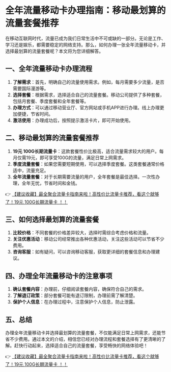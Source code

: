 # 全年流量移动卡办理指南：移动最划算的流量套餐推荐

在移动互联网时代，流量已成为我们日常生活中不可或缺的一部分。无论是工作、学习还是娱乐，都需要稳定的网络支持。那么，如何办理一张全年流量移动卡，并选择最划算的流量套餐呢？本文将为您详细解答。

## 一、全年流量移动卡办理流程

1. **了解需求**：首先，明确自己的流量使用需求。例如，每月需要多少流量，是否需要国际漫游等。
2. **选择套餐**：根据需求，选择适合自己的流量套餐。移动公司提供了多种套餐，包括月套餐、季度套餐和全年套餐等。
3. **办理方式**：可以通过移动营业厅、官方网站或手机APP进行办理。线上办理更加便捷，节省时间。
4. **激活使用**：办理成功后，按照提示激活卡片，即可开始使用。

## 二、移动最划算的流量套餐推荐

1. **19元 100G长期流量卡**：这款套餐性价比极高，适合流量需求较大的用户。每月仅需19元，即可享受100G的流量，满足日常上网需求。
2. **季度流量套餐**：如果您需要短期使用，可以选择季度套餐。这类套餐通常价格适中，流量充足。
3. **全年流量套餐**：对于长期需要流量的用户，全年套餐是最佳选择。一次性办理，全年无忧，节省时间和金钱。

👉 [【建议收藏】最全聚合流量卡指南来啦！高性价比流量卡推荐，看这个就够了！19元 100G长期流量卡 ！！](https://bit.ly/Liuliangka)

## 三、如何选择最划算的流量套餐

1. **比较价格**：不同套餐的价格差异较大，选择时需综合考虑价格和流量。
2. **关注优惠活动**：移动公司经常推出各种优惠活动，关注这些活动可以节省不少费用。
3. **咨询客服**：如有疑问，可以咨询移动客服，获取更详细的套餐信息和办理建议。

## 四、办理全年流量移动卡的注意事项

1. **确认套餐内容**：办理前，仔细阅读套餐内容，确保符合自己的需求。
2. **了解退订政策**：部分套餐可能有退订限制，办理前需了解清楚。
3. **保护个人信息**：在办理过程中，注意保护个人信息，防止泄露。

## 五、总结

办理全年流量移动卡并选择最划算的流量套餐，不仅能满足日常上网需求，还能节省不少费用。通过本文的介绍，相信您已经对办理流程和套餐选择有了更清晰的了解。赶快行动起来，选择适合自己的流量套餐，享受畅快的网络体验吧！

👉 [【建议收藏】最全聚合流量卡指南来啦！高性价比流量卡推荐，看这个就够了！19元 100G长期流量卡 ！！](https://bit.ly/Liuliangka)